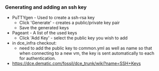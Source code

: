 ### Generating and adding an ssh key

- PuTTYgen - Used to create a ssh-rsa key
  - Click 'Generate' - creates a public/private key pair
  - Save the generated keys
- Pageant - A list of the used keys
  - Click 'Add Key' - select the public key you wish to add
- in dce_infra checkout:
  - need to add the public key to common.yml as well as name so that when connecting to a new vm, the key is sent automatically to each for authentication.
- https://dce.dematic.com/fossil/dce_trunk/wiki?name=SSH+Keys

